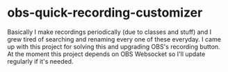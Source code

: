 # obs-quick-recording-customizer
Basically I make recordings periodically (due to classes and stuff) and I grew tired of searching and renaming every one of these everyday. I came up with this project for solving this and upgrading OBS's recording button. At the moment this project depends on OBS Websocket so I'll update regularly if it's needed.
